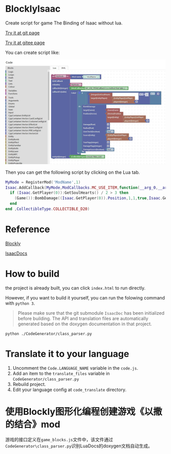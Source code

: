 # BlocklyIsaac
Create script for game The Binding of Isaac without lua.

[Try it at git page](https://frto027.github.io/BlocklyIsaac/)

[Try it at gitee page](https://frto027.github.io/BlocklyIsaac/)

You can create script like:

![img](CodeGenerator/2020-08-04-20_54_24.jpg)

Then you can get the following script by clicking on the Lua tab.

```lua
MyMode = RegisterMod('ModName',1)
Isaac.AddCallback(MyMode,ModCallbacks.MC_USE_ITEM,function(__arg_0,__arg_1,__arg_2)
  if (Isaac.GetPlayer(0)):GetSoulHearts() / 2 > 3 then
    (Game()):BombDamage((Isaac.GetPlayer(0)).Position,1,1,true,Isaac.GetPlayer(0),0,0,true)
  end
end ,CollectibleType.COLLECTIBLE_D20)
```

# Reference

[Blockly](https://developers.google.com/blockly)

[IsaacDocs](https://github.com/wofsauge/IsaacDocs)

# How to build

the project is already built, you can click `index.html` to run directly.

However, if you want to build it yourself, you can run the folowing command with `python 3`.

> Please make sure that the git submodule `IsaacDoc` has been initialized before building. The API and translation files are automatically generated based on the doxygen documentation in that project.

```
python ./CodeGenerator/class_parser.py
```

# Translate it to your language

1. Uncomment the `Code.LANGUAGE_NAME` variable in the `code.js`.
2. Add an item to the `translate_files` variable in `CodeGenerator/class_parser.py`
3. Rebuild project.
4. Edit your language config at `code_translate` directory.

# 使用Blockly图形化编程创建游戏《以撒的结合》mod

游戏的接口定义在`game_blocks.js`文件中，该文件通过`CodeGenerator\class_parser.py`识别LuaDocs的doxygen文档自动生成。

